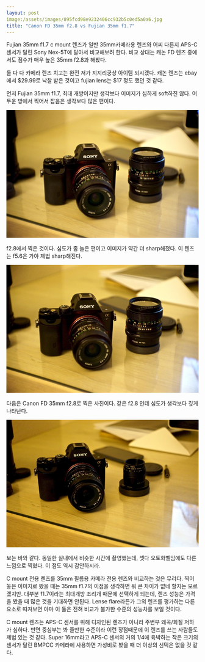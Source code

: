 ```yaml
---
layout: post
image:/assets/images/895fcd98e9232406cc932b5c0ed5a0a6.jpg
title: "Canon FD 35mm f2.8 vs Fujian 35mm f1.7"
---
```



Fujian 35mm f1.7 c mount 렌즈가 일반 35mm카메라용 렌즈와 어찌 다른지 APS-C 센서가 달린 Sony Nex-5T에 달아서 비교해보려 한다. 비교 상대는 캐논 FD 렌즈 중에서도 점수가 매우 높은 35mm f2.8과 해봤다. 




둘 다 다 카메라 렌즈 치고는 완전 저가 지지리궁상 아이템 되시겠다. 캐논 렌즈는 ebay에서 $29.99로 낙찰 받은 것이고 fujian lens는 $17 정도 했던 것 같다. 





먼저 Fujian 35mm f1.7, 최대 개방이지만 생각보다 이미지가 심하게 soft하진 않다. 어두운 방에서 찍어서 잡음은 생각보다 많은 편이다.




![image](/assets/images/895fcd98e9232406cc932b5c0ed5a0a6.jpg)




f2.8에서 찍은 것이다. 심도가 좀 늘은 편이고 이미지가 약간 더 sharp해졌다. 이 렌즈는 f5.6은 가야 제법 sharp해진다.



![image](/assets/images/64e81c611718537497cf4e73d347b63b.jpg)




다음은 Canon FD 35mm f2.8로 찍은 사진이다. 같은 f2.8 인데 심도가 생각보다 깊게 나타난다.



![image](/assets/images/0dbc1139b42b5729f29d89ab3566ad1d.jpg)




보는 바와 같다. 동일한 실내에서 비슷한 시간에 촬영했는데, 셋다 오토화벨임에도 다른 느낌으로 찍혔다. 이 점도 역시 감안하시라. 




C mount 전용 렌즈를 35mm 필름용 카메라 전용 렌즈와 비교하는 것은 무리다. 찍어놓은 이미지로 봤을 때는 35mm f1.7의 이점을 생각하면 뭐 큰 차이가 없네 할지는 모르겠지만. 대부분 f1.7이라는 최대개방 조리개 때문에 선택하게 되는데, 렌즈 성능은 가격을 봤을 때 많은 것을 기대하면 안된다. Lense flare라든가 그외 렌즈를 평가하는 다른 요소로 따져보면 아마 이 둘은 전혀 비교가 불가한 수준의 성능차를 보일 것이다.




C mount 렌즈는 APS-C 센서를 위해 디자인된 렌즈가 아니라 주변부 왜곡/화질 저하가 심하다. 반면 중심부는 봐 줄만한 수준이라 이런 장점때문에 이 렌즈를 쓰는 사람들도 제법 있는 것 같다. Super 16mm라고 APS-C 센서의 거의 1/4에 육박하는 작은 크기의 센서가 달린 BMPCC 카메라에 사용하면 가성비로 봤을 때 더 이상의 선택은 없을 것 같다.





